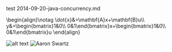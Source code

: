 test
2014-09-20-java-concurrency.md
<p>
\begin{align}\notag 
\dot{x}&=\mathbf{A}x+\mathbf{B}u\\
y&=\begin{bmatrix}1&0\\
0&1\end{bmatrix}x+\begin{bmatrix}1&0\\
0&1\end{bmatrix}u
\end{align}
</p>

![alt text](https://github.com/jellyr/StrayBirds/raw/gh-pages/images/invoke_stack.png "Title")
![Aaron Swartz](https://github.com/younghz/Markdown/raw/master/Res/Aaron_Swartz.jpg)
